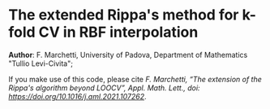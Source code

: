 # The extended Rippa's method for k-fold CV in RBF interpolation

**Author**: F. Marchetti, University of Padova, Department of Mathematics "Tullio Levi-Civita";

If you make use of this code, please cite *F. Marchetti, “The extension of the Rippa's algorithm beyond LOOCV”, Appl. Math. Lett., doi: https://doi.org/10.1016/j.aml.2021.107262*.
